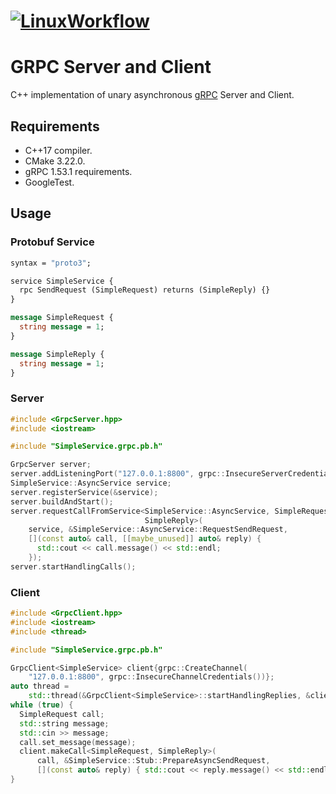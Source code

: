 # [![LinuxWorkflow](https://github.com/alejandrofsevilla/grpc-server-client/actions/workflows/Linux.yml/badge.svg)](https://github.com/alejandrofsevilla/grpc-server-client/actions/workflows/Linux.yml)
# GRPC Server and Client
C++ implementation of unary asynchronous [gRPC](https://grpc.io) Server and Client.

## Requirements
- C++17 compiler.
- CMake 3.22.0.
- gRPC 1.53.1 requirements.
- GoogleTest.

## Usage
### Protobuf Service
```protobuf
syntax = "proto3";

service SimpleService {
  rpc SendRequest (SimpleRequest) returns (SimpleReply) {}
}

message SimpleRequest {
  string message = 1;
}

message SimpleReply {
  string message = 1;
}
```
### Server
```c++
#include <GrpcServer.hpp>
#include <iostream>

#include "SimpleService.grpc.pb.h"

GrpcServer server;
server.addListeningPort("127.0.0.1:8800", grpc::InsecureServerCredentials());
SimpleService::AsyncService service;
server.registerService(&service);
server.buildAndStart();
server.requestCallFromService<SimpleService::AsyncService, SimpleRequest,
                              SimpleReply>(
    service, &SimpleService::AsyncService::RequestSendRequest,
    [](const auto& call, [[maybe_unused]] auto& reply) {
      std::cout << call.message() << std::endl;
    });
server.startHandlingCalls();

```
### Client
```c++
#include <GrpcClient.hpp>
#include <iostream>
#include <thread>

#include "SimpleService.grpc.pb.h"

GrpcClient<SimpleService> client{grpc::CreateChannel(
    "127.0.0.1:8800", grpc::InsecureChannelCredentials())};
auto thread =
    std::thread(&GrpcClient<SimpleService>::startHandlingReplies, &client);
while (true) {
  SimpleRequest call;
  std::string message;
  std::cin >> message;
  call.set_message(message);
  client.makeCall<SimpleRequest, SimpleReply>(
      call, &SimpleService::Stub::PrepareAsyncSendRequest,
      [](const auto& reply) { std::cout << reply.message() << std::endl; });
}

```
